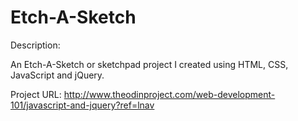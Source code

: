 # Etch-A-Sketch

Description:

An Etch-A-Sketch or sketchpad project I created using HTML, CSS, JavaScript and jQuery.

Project URL: http://www.theodinproject.com/web-development-101/javascript-and-jquery?ref=lnav
